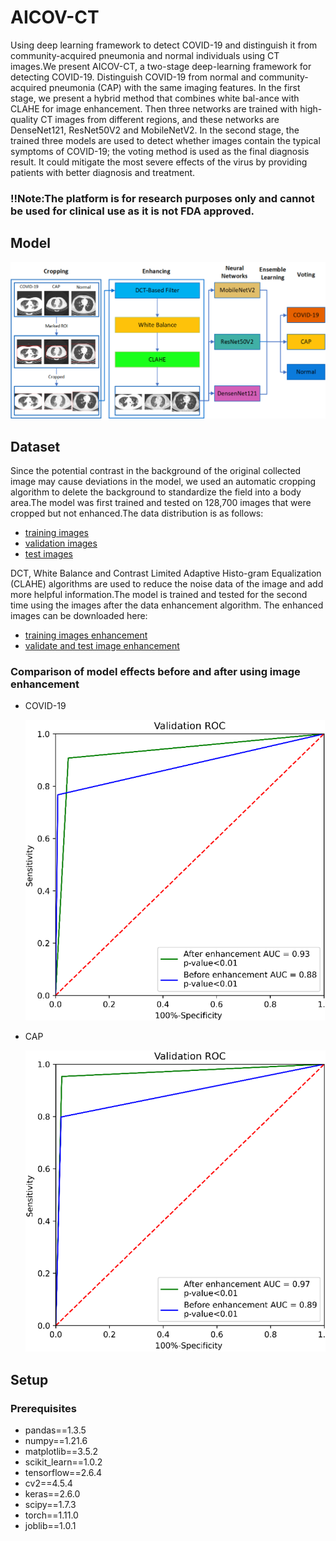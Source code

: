 # AICOV-CT

Using deep learning framework to detect COVID-19 and distinguish it from community-acquired pneumonia and normal individuals using CT images.We present AICOV-CT, a two-stage deep-learning framework for detecting COVID-19. Distinguish COVID-19 from normal and community-acquired pneumonia (CAP) with the same imaging features. In the first stage, we present a hybrid method that combines white bal-ance with CLAHE for image enhancement. Then three networks are trained with high-quality CT images from different regions, and these networks are DenseNet121, ResNet50V2 and MobileNetV2. In the second stage, the trained three models are used to detect whether images contain the typical symptoms of COVID-19; the voting method is used as the final diagnosis result. It could mitigate the most severe effects of the virus by providing patients with better diagnosis and treatment.
### !!Note:The platform is for research purposes only and cannot be used for clinical use as it is not FDA approved.
## Model

![image](https://github.com/ren682/AICOV-CT/blob/main/img/Model.png)
## Dataset

Since the potential contrast in the background of the original collected image may cause deviations in the model, we used an automatic cropping algorithm to delete the background to standardize the field into a body area.The model was first trained and tested on 128,700 images that were cropped but not enhanced.The data distribution is as follows:
* [training images](https://www.kaggle.com/datasets/ironman3537/train-no-enhanced)
* [validation images](https://www.kaggle.com/datasets/ironman3537/val-no-enhanced)
* [test images](https://www.kaggle.com/datasets/ironman3537/test-no-enhanced)

DCT, White Balance and Contrast Limited Adaptive Histo-gram Equalization (CLAHE) algorithms are used to reduce the noise data of the image and add more helpful information.The model is trained and tested for the second time using the images after the data enhancement algorithm. The enhanced images can be downloaded here:
* [training images enhancement](https://www.kaggle.com/datasets/ironman3537/train-images-enhanced)
* [validate and test image enhancement](https://www.kaggle.com/datasets/ironman3537/val-test-images)

### Comparison of model effects before and after using image enhancement
* COVID-19

   ![image](https://github.com/ren682/AICOV-CT/blob/main/img/Comparison%20of%20COVID-19%20diagnosis%20using%20data%20enhancement%20algorithms.png)
* CAP

   ![image](https://github.com/ren682/AICOV-CT/blob/main/img/Comparison%20of%20CAP%20diagnosis%20using%20data%20enhancement%20algorithms.png)

## Setup

### Prerequisites

* pandas==1.3.5
* numpy==1.21.6
* matplotlib==3.5.2
* scikit_learn==1.0.2
* tensorflow==2.6.4
* cv2==4.5.4
* keras==2.6.0
* scipy==1.7.3
* torch==1.11.0
* joblib==1.0.1
